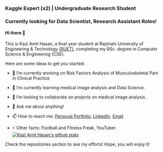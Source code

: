 

### Kaggle Expert (x2) | Undergraduate Research Student
### Currently looking for Data Scientist, Research Assistant Roles!
####  Hi there 👋

This is Kazi Amit Hasan, a final year student at Rajshahi University of Engineering & Technology [(RUET)](https://www.ruet.ac.bd/), completing my BSc. degree in Computer Science & Engineering (CSE).  


Here are some ideas to get you started:

- 🔭 I’m currently working on Risk Factors Analysis of Musculoskeletal Pain in Clinical Practice
- 🌱 I’m currently learning medical image analysis and Data Science.
- 👯 I’m looking to collaborate on projects on medical image analysis.

- 💬 Ask me about anything!
- 📫 How to reach me: [Personal Portfolio](https://amithasanshuvo.github.io/), [LinkedIn](https://www.linkedin.com/in/kazi-amit-hasan/), [Email](kaziamithasan89@gmail.com)
- ⚡ Other facts: Football and  Fitness Freak, YouTuber.
[![Kazi Amit Hasan's github stats](https://github-readme-stats.vercel.app/api?username=AmitHasanShuvo)](https://github.com/AmitHasanShuvo/github-readme-stats)

Check the repositories section to see my efforts! Hope, you will enjoy it!
